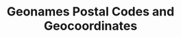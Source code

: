---
title: Geonames Postal Codes and Geocoordinates
dataset_id: geonames_postal_codes_geocoordinates
contributors:
- github: datumorphism
  name: Datumorphism
data:
- fields:
  - description: Alpha 2 country code where the postal code is affiliated with
    name: country_code
  - description: postal code in string format
    name: postal_code
  - description: latitude of the postal code
    name: latitude
  - description: longitude of the postal code
    name: longitude
  format: csv
  path: dataset/postal_codes_and_coordinates.csv
  size: 23M
  updated_at: '2020-02-13'
- fields:
  - description: alpha 2 country code the postal code belongs
    name: country_code
  - description: postal code in string format
    name: postal_code
  - description: latitude of the postal code
    name: latitude
  - description: longitude of the postal code
    name: longitude
  format: json
  path: dataset/geonames_timezone.json
  size: 69M
  updated_at: '2020-02-13'
description: 'Postal codes and their geocoordinates parsed from geonames data. The
  dataset covers the following countries: AD, AR, AS, AT, AU, AX, AZ, BD, BE, BG,
  BM, BR, BY, CA, CH, CL, CO, CR, CZ, DE, DK, DO, DZ, EE, ES, FI, FM, FO, FR, GB,
  GF, GG, GL, GP, GT, GU, HR, HU, IE, IM, IN, IS, IT, JE, JP, KR, LI, LK, LT, LU,
  LV, MC, MD, MH, MK, MP, MQ, MT, MW, MX, MY, NC, NL, NO, NZ, PH, PK, PL, PM, PR,
  PT, PW, RE, RO, RS, RU, SE, SG, SI, SJ, SK, SM, TH, TR, UA, US, UY, VA, VI, WF,
  YT, ZA.'
name: Geonames Postal Codes and Geocoordinates
references:
- link: https://download.geonames.org/export/zip/
  name: Geonames Zip Download Server
repository: datumorphism/geonames-postal-codes-geocoordinates
tags:
- Geo

---